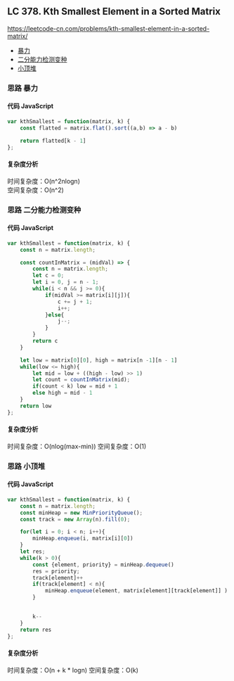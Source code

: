 ## LC 378. Kth Smallest Element in a Sorted Matrix
https://leetcode-cn.com/problems/kth-smallest-element-in-a-sorted-matrix/

- [暴力](#思路-暴力)
- [二分能力检测变种](#思路-二分能力检测变种)
- [小顶堆](#思路-小顶堆)


### 思路 暴力

#### 代码 JavaScript

```JavaScript
var kthSmallest = function(matrix, k) {
    const flatted = matrix.flat().sort((a,b) => a - b)

    return flatted[k - 1]
};

```

#### 复杂度分析
时间复杂度：O(n^2nlogn)   
空间复杂度：O(n^2)




### 思路 二分能力检测变种

#### 代码 JavaScript

```JavaScript
var kthSmallest = function(matrix, k) {
    const n = matrix.length;

    const countInMatrix = (midVal) => {
        const n = matrix.length;
        let c = 0;
        let i = 0, j = n - 1;
        while(i < n && j >= 0){
            if(midVal >= matrix[i][j]){
                c += j + 1;
                i++;
            }else{
                j--;
            }
        }
        return c
    }

    let low = matrix[0][0], high = matrix[n -1][n - 1]
    while(low <= high){
        let mid = low + ((high - low) >> 1)
        let count = countInMatrix(mid);
        if(count < k) low = mid + 1
        else high = mid - 1 
    }
    return low
};

```

#### 复杂度分析
时间复杂度：O(nlog(max-min))
空间复杂度：O(1)

### 思路 小顶堆

#### 代码 JavaScript

```JavaScript
var kthSmallest = function(matrix, k) {
    const n = matrix.length;
    const minHeap = new MinPriorityQueue();
    const track = new Array(n).fill(0);

    for(let i = 0; i < n; i++){
        minHeap.enqueue(i, matrix[i][0])
    }
    let res;
    while(k > 0){
        const {element, priority} = minHeap.dequeue()
        res = priority;
        track[element]++
        if(track[element] < n){
            minHeap.enqueue(element, matrix[element][track[element]] )
        }
        

        k--
    }
    return res
};

```

#### 复杂度分析
时间复杂度：O(n + k * logn)
空间复杂度：O(k)